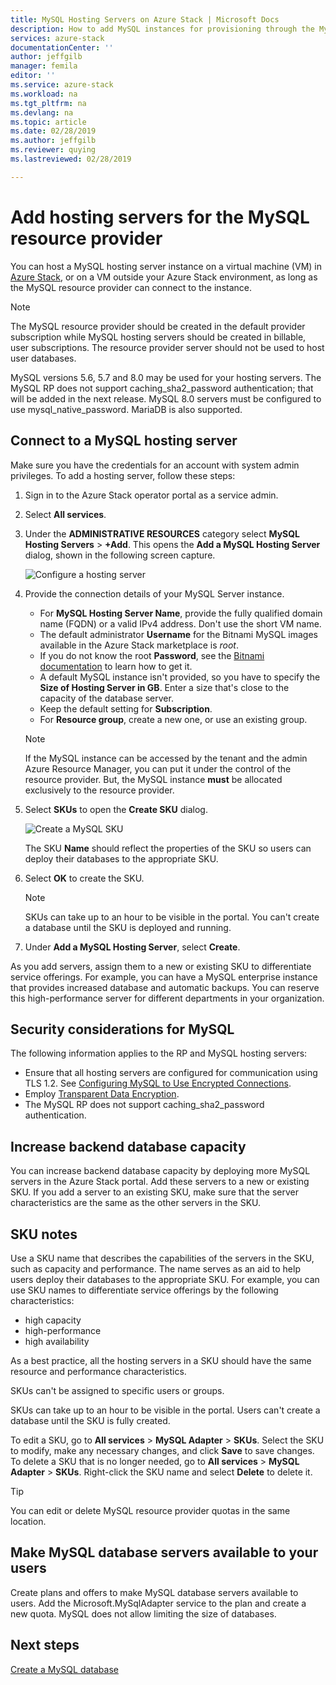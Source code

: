 ```yaml
---
title: MySQL Hosting Servers on Azure Stack | Microsoft Docs
description: How to add MySQL instances for provisioning through the MySQL Adapter Resource Provider
services: azure-stack
documentationCenter: ''
author: jeffgilb
manager: femila
editor: ''
ms.service: azure-stack
ms.workload: na
ms.tgt_pltfrm: na
ms.devlang: na
ms.topic: article
ms.date: 02/28/2019
ms.author: jeffgilb
ms.reviewer: quying
ms.lastreviewed: 02/28/2019

---
```


# Add hosting servers for the MySQL resource provider

You can host a MySQL hosting server instance on a virtual machine (VM) in [Azure Stack](azure-stack-poc.md), or on a VM outside your Azure Stack environment, as long as the MySQL resource provider can connect to the instance.

> [!NOTE]
> The MySQL resource provider should be created in the default provider subscription while MySQL hosting servers should be created in billable, user subscriptions. The resource provider server should not be used to host user databases.

MySQL versions 5.6, 5.7 and 8.0 may be used for your hosting servers. The MySQL RP does not support caching_sha2_password authentication; that will be added in the next release. MySQL 8.0 servers must be configured to use mysql_native_password. MariaDB is also supported.

## Connect to a MySQL hosting server

Make sure you have the credentials for an account with system admin privileges. To add a hosting server, follow these steps:

1. Sign in to the Azure Stack operator portal as a service admin.
2. Select **All services**.
3. Under the  **ADMINISTRATIVE RESOURCES** category select **MySQL Hosting Servers** > **+Add**. This opens the **Add a MySQL Hosting Server** dialog, shown in the following screen capture.

   ![Configure a hosting server](./media/azure-stack-mysql-rp-deploy/mysql-add-hosting-server-2.png)

4. Provide the connection details of your MySQL Server instance.

   * For **MySQL Hosting Server Name**, provide the fully qualified domain name (FQDN) or a valid IPv4 address. Don't use the short VM name.
   * The default administrator **Username** for the Bitnami MySQL images available in the Azure Stack marketplace is *root*. 
   * If you do not know the root **Password**, see the [Bitnami documentation](https://docs.bitnami.com/azure/faq/#how-to-find-application-credentials) to learn how to get it. 
   * A default MySQL instance isn't provided, so you have to specify the **Size of Hosting Server in GB**. Enter a size that's close to the capacity of the database server.
   * Keep the default setting for **Subscription**.
   * For **Resource group**, create a new one, or use an existing group.

   > [!NOTE]
   > If the MySQL instance can be accessed by the tenant and the admin Azure Resource Manager, you can put it under the control of the resource provider. But, the MySQL instance **must** be allocated exclusively to the resource provider.

5. Select **SKUs** to open the **Create SKU** dialog.

   ![Create a MySQL SKU](./media/azure-stack-mysql-rp-deploy/mysql-new-sku.png)

   The SKU **Name** should reflect the properties of the SKU so users can deploy their databases to the appropriate SKU.

6. Select **OK** to create the SKU.
   > [!NOTE]
   > SKUs can take up to an hour to be visible in the portal. You can't create a database until the SKU is deployed and running.

7. Under **Add a MySQL Hosting Server**, select **Create**.

As you add servers, assign them to a new or existing SKU to differentiate service offerings. For example, you can have a MySQL enterprise instance that provides increased database and automatic backups. You can reserve this high-performance server for different departments in your organization.

## Security considerations for MySQL

The following information applies to the RP and MySQL hosting servers:

* Ensure that all hosting servers are configured for communication using TLS 1.2. See [Configuring MySQL to Use Encrypted Connections](https://dev.mysql.com/doc/refman/5.7/en/using-encrypted-connections.html).
* Employ [Transparent Data Encryption](https://dev.mysql.com/doc/mysql-secure-deployment-guide/5.7/en/secure-deployment-data-encryption.html).
* The MySQL RP does not support caching_sha2_password authentication.

## Increase backend database capacity

You can increase backend database capacity by deploying more MySQL servers in the Azure Stack portal. Add these servers to a new or existing SKU. If you add a server to an existing SKU, make sure that the server characteristics are the same as the other servers in the SKU.

## SKU notes
Use a SKU name that describes the capabilities of the servers in the SKU, such as capacity and performance. The name serves as an aid to help users deploy their databases to the appropriate SKU. For example, you can use SKU names to differentiate service offerings by the following characteristics:
  
* high capacity
* high-performance
* high availability

As a best practice, all the hosting servers in a SKU should have the same resource and performance characteristics.

SKUs can't be assigned to specific users or groups.

SKUs can take up to an hour to be visible in the portal. Users can't create a database until the SKU is fully created.

To edit a SKU, go to **All services** > **MySQL Adapter** > **SKUs**. Select the SKU to modify, make any necessary changes, and click **Save** to save changes. 
To delete a SKU that is no longer needed, go to **All services** > **MySQL Adapter** > **SKUs**. Right-click the SKU name and select **Delete** to delete it.

> [!TIP]
> You can edit or delete MySQL resource provider quotas in the same location.

## Make MySQL database servers available to your users

Create plans and offers to make MySQL database servers available to users. Add the Microsoft.MySqlAdapter service to the plan and create a new quota. MySQL does not allow limiting the size of databases.

## Next steps

[Create a MySQL database](azure-stack-mysql-resource-provider-databases.md)